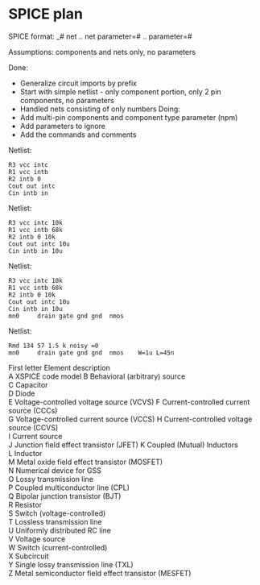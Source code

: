 # SPICE plan

SPICE format: 
_# net .. net parameter=# .. parameter=#

Assumptions: components and nets only, no parameters

Done:
- Generalize circuit imports by prefix
- Start with simple netlist - only component portion, only 2 pin components, no parameters
- Handled nets consisting of only numbers
Doing:
- Add multi-pin components and component type parameter (npm)
- Add parameters to ignore
- Add the commands and comments

Netlist:
```
R3 vcc intc
R1 vcc intb
R2 intb 0
Cout out intc
Cin intb in
```

Netlist:
```
R3 vcc intc 10k
R1 vcc intb 68k
R2 intb 0 10k
Cout out intc 10u
Cin intb in 10u
```
Netlist:
```
R3 vcc intc 10k
R1 vcc intb 68k
R2 intb 0 10k
Cout out intc 10u
Cin intb in 10u
mn0		drain gate gnd gnd 	nmos
```
Netlist:
```
Rmd 134 57 1.5 k noisy =0
mn0		drain gate gnd gnd 	nmos	W=1u L=45n
```


First letter 	 Element description  
A 	 XSPICE code model 
B 	 Behavioral (arbitrary) source  
C 	 Capacitor  
D 	 Diode  
E 	 Voltage-controlled voltage source (VCVS) 
F 	 Current-controlled current source (CCCs)  
G 	 Voltage-controlled current source (VCCS) 
H 	 Current-controlled voltage source (CCVS)  
I 	 Current source  
J 	 Junction field effect transistor (JFET) 
K 	 Coupled (Mutual) Inductors  
L 	 Inductor  
M  	Metal oxide field effect transistor (MOSFET)  
N 	 Numerical device for GSS  
O 	 Lossy transmission line  
P 	 Coupled multiconductor line (CPL)  
Q 	 Bipolar junction transistor (BJT)  
R 	 Resistor  
S 	 Switch (voltage-controlled)  
T 	 Lossless transmission line  
U 	 Uniformly distributed RC line  
V 	 Voltage source  
W 	 Switch (current-controlled)  
X 	 Subcircuit  
Y 	 Single lossy transmission line (TXL)  
Z  	Metal semiconductor field effect transistor (MESFET) 
